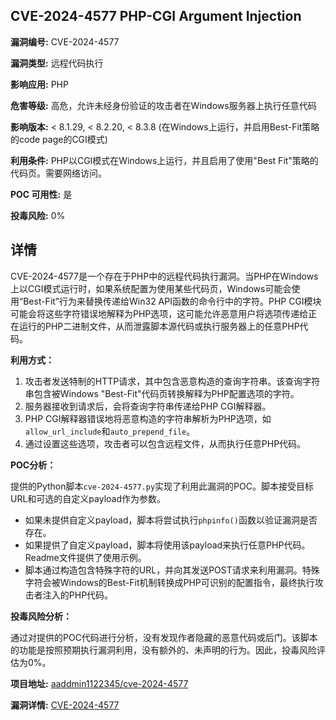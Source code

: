 ## CVE-2024-4577 PHP-CGI Argument Injection

**漏洞编号:** CVE-2024-4577

**漏洞类型:** 远程代码执行

**影响应用:** PHP

**危害等级:** 高危，允许未经身份验证的攻击者在Windows服务器上执行任意代码

**影响版本:** < 8.1.29, < 8.2.20, < 8.3.8 (在Windows上运行，并启用Best-Fit策略的code page的CGI模式)

**利用条件:** PHP以CGI模式在Windows上运行，并且启用了使用"Best Fit"策略的代码页。需要网络访问。

**POC 可用性:** 是

**投毒风险:** 0%

## 详情

CVE-2024-4577是一个存在于PHP中的远程代码执行漏洞。当PHP在Windows上以CGI模式运行时，如果系统配置为使用某些代码页，Windows可能会使用“Best-Fit”行为来替换传递给Win32 API函数的命令行中的字符。PHP CGI模块可能会将这些字符错误地解释为PHP选项，这可能允许恶意用户将选项传递给正在运行的PHP二进制文件，从而泄露脚本源代码或执行服务器上的任意PHP代码。

**利用方式：**

1.  攻击者发送特制的HTTP请求，其中包含恶意构造的查询字符串。该查询字符串包含被Windows "Best-Fit"代码页转换解释为PHP配置选项的字符。
2.  服务器接收到请求后，会将查询字符串传递给PHP CGI解释器。
3.  PHP CGI解释器错误地将恶意构造的字符串解析为PHP选项，如`allow_url_include`和`auto_prepend_file`。
4.  通过设置这些选项，攻击者可以包含远程文件，从而执行任意PHP代码。

**POC分析：**

提供的Python脚本`cve-2024-4577.py`实现了利用此漏洞的POC。脚本接受目标URL和可选的自定义payload作为参数。

*   如果未提供自定义payload，脚本将尝试执行`phpinfo()`函数以验证漏洞是否存在。
*   如果提供了自定义payload，脚本将使用该payload来执行任意PHP代码。Readme文件提供了使用示例。
*   脚本通过构造包含特殊字符的URL，并向其发送POST请求来利用漏洞。特殊字符会被Windows的Best-Fit机制转换成PHP可识别的配置指令，最终执行攻击者注入的PHP代码。

**投毒风险分析：**

通过对提供的POC代码进行分析，没有发现作者隐藏的恶意代码或后门。该脚本的功能是按照预期执行漏洞利用，没有额外的、未声明的行为。因此，投毒风险评估为0%。

**项目地址:** [aaddmin1122345/cve-2024-4577](https://github.com/aaddmin1122345/cve-2024-4577)

**漏洞详情:** [CVE-2024-4577](https://nvd.nist.gov/vuln/detail/CVE-2024-4577)